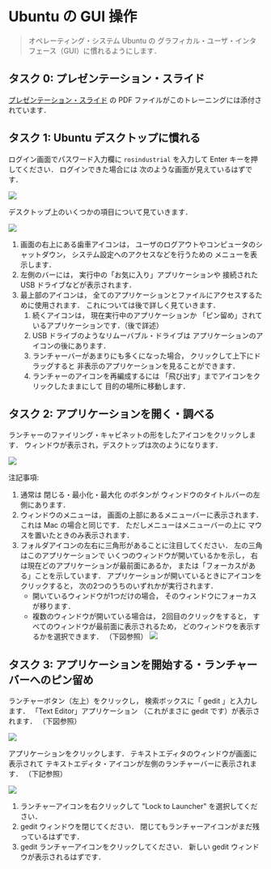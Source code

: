 # Ubuntu の GUI 操作

> オペレーティング・システム Ubuntu の
  グラフィカル・ユーザ・インタフェース（GUI）に慣れるようにします．


## タスク 0: プレゼンテーション・スライド

[プレゼンテーション・スライド](../../_downloads/slides/ROS-I%20Basic%20Developers%20Training%20-%20Session%200.pdf) の PDF ファイルがこのトレーニングには添付されています．


## タスク 1: Ubuntu デスクトップに慣れる

ログイン画面でパスワード入力欄に
`rosindustrial` を入力して
Enter キーを押してください．
ログインできた場合には
次のような画面が見えているはずです．

![](../../_static/ubuntu_desktop.png)

デスクトップ上のいくつかの項目について見ていきます．

![](../../_static/ubuntu_desktop_details.png)

1. 画面の右上にある歯車アイコンは，
   ユーザのログアウトやコンピュータのシャットダウン，
   システム設定へのアクセスなどを行うための
   メニューを表示します．
1. 左側のバーには，
   実行中の「お気に入り」アプリケーションや
   接続された USB ドライブなどが表示されます．
1. 最上部のアイコンは，
   全てのアプリケーションとファイルにアクセスするために使用されます．
   これについては後で詳しく見ていきます．
   1. 続くアイコンは，
      現在実行中のアプリケーションか
      「ピン留め」されているアプリケーションです．（後で詳述）
   1. USB ドライブのようなリムーバブル・ドライブは
      アプリケーションのアイコンの後にあります．
   1. ランチャーバーがあまりにも多くになった場合，
      クリックして上下にドラッグすると
      非表示のアプリケーションを見ることができます．
   1. ランチャーのアイコンを再編成するには
      「飛び出す」までアイコンをクリックしたままにして
      目的の場所に移動します．


## タスク 2: アプリケーションを開く・調べる

ランチャーのファイリング・キャビネットの形をしたアイコンをクリックします．
ウィンドウが表示され，デスクトップは次のようになります．

![](../../_static/ubuntu_folder_browser.png)

注記事項:

1. 通常は 閉じる・最小化・最大化 のボタンが
   ウィンドウのタイトルバーの左側にあります．
1. ウィンドウのメニューは，
   画面の上部にあるメニューバーに表示されます．
   これは Mac の場合と同じです．
   ただしメニューはメニューバーの上に
   マウスを置いたときのみ表示されます．
1. フォルダアイコンの左右に三角形があることに注目してください．
   左の三角はこのアプリケーションで
   いくつのウィンドウが開いているかを示し，
   右は現在どのアプリケーションが最前面にあるか，
   または「フォーカスがある」ことを示しています．
   アプリケーションが開いているときにアイコンをクリックすると，
   次の2つのうちのいずれかが実行されます．
   * 開いているウィンドウが1つだけの場合，
     そのウィンドウにフォーカスが移ります．
   * 複数のウィンドウが開いている場合は，
     2回目のクリックをすると，
     すべてのウィンドウが最前面に表示されるため，
     どのウィンドウを表示するかを選択できます．
     （下図参照）
     ![](../../_static/ubuntu_inspect.png)


## タスク 3: アプリケーションを開始する・ランチャーバーへのピン留め

ランチャーボタン（左上）をクリックし，
検索ボックスに「 gedit 」と入力します．
「Text Editor」アプリケーション
（これがまさに gedit です）が表示されます．
（下図参照）

![](../../_static/ubuntu_start_application.png)

アプリケーションをクリックします．
テキストエディタのウィンドウが画面に表示されて
テキストエディタ・アイコンが左側のランチャーバーに表示されます．
（下記参照）

![](../../_static/ubuntu_application_pin.png)

1. ランチャーアイコンを右クリックして
   "Lock to Launcher" を選択してください．
1. gedit ウィンドウを閉じてください．
   閉じてもランチャーアイコンがまだ残っているはずです．
1. gedit ランチャーアイコンをクリックしてください．
   新しい gedit ウィンドウが表示されるはずです．
